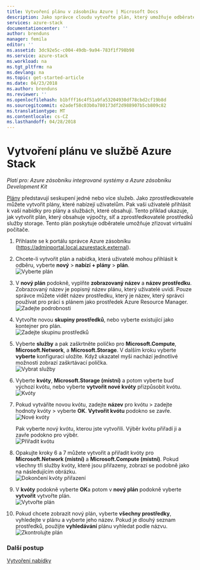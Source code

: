 ```yaml
---
title: Vytvoření plánu v zásobníku Azure | Microsoft Docs
description: Jako správce cloudu vytvořte plán, který umožňuje odběratelům zřizování virtuálních počítačů.
services: azure-stack
documentationcenter: ''
author: brenduns
manager: femila
editor: ''
ms.assetid: 3dc92e5c-c004-49db-9a94-783f1f798b98
ms.service: azure-stack
ms.workload: na
ms.tgt_pltfrm: na
ms.devlang: na
ms.topic: get-started-article
ms.date: 04/23/2018
ms.author: brenduns
ms.reviewer: ''
ms.openlocfilehash: b1bfff16c4f51a9fa53204930df78cbd2cf19b8d
ms.sourcegitcommit: e2adef58c03b0a780173df2d988907b5cb809c82
ms.translationtype: MT
ms.contentlocale: cs-CZ
ms.lasthandoff: 04/28/2018
---
```

# <a name="create-a-plan-in-azure-stack"></a>Vytvoření plánu ve službě Azure Stack

*Platí pro: Azure zásobníku integrované systémy a Azure zásobníku Development Kit*

[Plány](azure-stack-key-features.md) představují seskupení jedné nebo více služeb. Jako zprostředkovatele můžete vytvořit plány, které nabízejí uživatelům. Pak vaši uživatelé přihlásit k vaší nabídky pro plány a službách, které obsahují. Tento příklad ukazuje, jak vytvořit plán, který obsahuje výpočty, síť a zprostředkovatelé prostředků služby storage. Tento plán poskytuje odběratele umožňuje zřizovat virtuální počítače.

1. Přihlaste se k portálu správce Azure zásobníku (https://adminportal.local.azurestack.external).

2. Chcete-li vytvořit plán a nabídka, která uživatelé mohou přihlásit k odběru, vyberte **nový** > **nabízí + plány** > **plán**.  
   ![Vyberte plán](media/azure-stack-create-plan/select-plan.png)

3. V **nový plán** podokně, vyplňte **zobrazovaný název** a **název prostředku**. Zobrazovaný název je popisný název plánu, který uživatelé uvidí. Pouze správce můžete vidět název prostředku, který je název, který správci používat pro práci s plánem jako prostředek Azure Resource Manager.  
   ![Zadejte podrobnosti](media/azure-stack-create-plan/plan-name.png)

4. Vytvořte novou **skupiny prostředků**, nebo vyberte existující jako kontejner pro plán.  
   ![Zadejte skupinu prostředků](media/azure-stack-create-plan/resource-group.png)

5. Vyberte **služby** a pak zaškrtněte políčko pro **Microsoft.Compute**, **Microsoft.Network**, a **Microsoft.Storage**. V dalším kroku vyberte **vyberte** konfiguraci uložíte. Když ukazatel myši nachází jednotlivé možnosti zobrazí zaškrtávací políčka.  
   ![Vybrat služby](media/azure-stack-create-plan/services.png)

6. Vyberte **kvóty**, **Microsoft.Storage (místní)** a potom vyberte buď výchozí kvótu, nebo vyberte **vytvořit nové kvóty** přizpůsobit kvótu.  
   ![Kvóty](media/azure-stack-create-plan/quotas.png)

7. Pokud vytváříte novou kvótu, zadejte **název** pro kvótu > zadejte hodnoty kvóty > vyberte **OK**. **Vytvořit kvótu** podokno se zavře.
   ![Nové kvóty](media/azure-stack-create-plan/new-quota.png)

   Pak vyberte nový kvótu, kterou jste vytvořili. Výběr kvótu přiřadí ji a zavře podokno pro výběr.  
   ![Přiřadit kvótu](media/azure-stack-create-plan/assign-quota.png)

8. Opakujte kroky 6 a 7 můžete vytvořit a přiřadit kvóty pro **Microsoft.Network (místní)** a **Microsoft.Compute (místní)**.  Pokud všechny tři služby kvóty, které jsou přiřazeny, zobrazí se podobně jako na následujícím obrázku.  
   ![Dokončení kvóty přiřazení](media/azure-stack-create-plan/all-quotas-assigned.png)

9. V **kvóty** podokně vyberte **OK**a potom v **nový plán** podokně vyberte **vytvořit** vytvořte plán.  
    ![Vytvořte plán](media/azure-stack-create-plan/create.png)
10. Pokud chcete zobrazit nový plán, vyberte **všechny prostředky**, vyhledejte v plánu a vyberte jeho název. Pokud je dlouhý seznam prostředků, použijte **vyhledávání** plánu vyhledat podle názvu.  
   ![Zkontrolujte plán](media/azure-stack-create-plan/plan-overview.png)

### <a name="next-steps"></a>Další postup
[Vytvoření nabídky](azure-stack-create-offer.md)
